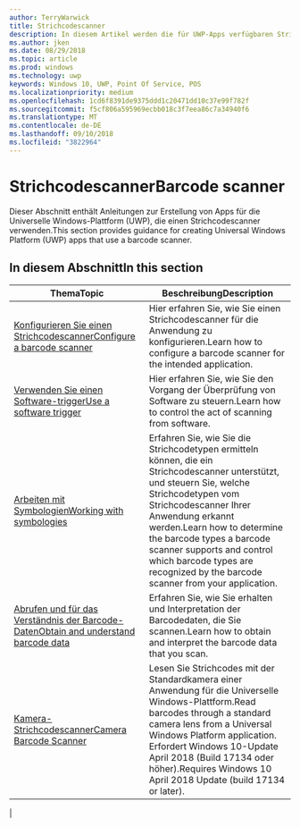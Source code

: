 ```yaml
---
author: TerryWarwick
title: Strichcodescanner
description: In diesem Artikel werden die für UWP-Apps verfügbaren Strichcodescanner-Features aufgeführt, sowie die Links zu den Anleitungen für ihre Verwendung.
ms.author: jken
ms.date: 08/29/2018
ms.topic: article
ms.prod: windows
ms.technology: uwp
keywords: Windows 10, UWP, Point Of Service, POS
ms.localizationpriority: medium
ms.openlocfilehash: 1cd6f8391de9375ddd1c20471dd10c37e99f782f
ms.sourcegitcommit: f5cf806a595969ecbb018c3f7eea86c7a34940f6
ms.translationtype: MT
ms.contentlocale: de-DE
ms.lasthandoff: 09/10/2018
ms.locfileid: "3822964"
---
```

# <a name="barcode-scanner"></a><span data-ttu-id="70bed-104">Strichcodescanner</span><span class="sxs-lookup"><span data-stu-id="70bed-104">Barcode scanner</span></span>

<span data-ttu-id="70bed-105">Dieser Abschnitt enthält Anleitungen zur Erstellung von Apps für die Universelle Windows-Plattform (UWP), die einen Strichcodescanner verwenden.</span><span class="sxs-lookup"><span data-stu-id="70bed-105">This section provides guidance for creating Universal Windows Platform (UWP) apps that use a barcode scanner.</span></span>

## <a name="in-this-section"></a><span data-ttu-id="70bed-106">In diesem Abschnitt</span><span class="sxs-lookup"><span data-stu-id="70bed-106">In this section</span></span>

|<span data-ttu-id="70bed-107">Thema</span><span class="sxs-lookup"><span data-stu-id="70bed-107">Topic</span></span> |<span data-ttu-id="70bed-108">Beschreibung</span><span class="sxs-lookup"><span data-stu-id="70bed-108">Description</span></span> |
|------|------------|
| [<span data-ttu-id="70bed-109">Konfigurieren Sie einen Strichcodescanner</span><span class="sxs-lookup"><span data-stu-id="70bed-109">Configure a barcode scanner</span></span>](../devices-sensors/pos-barcodescanner-configure.md)  | <span data-ttu-id="70bed-110">Hier erfahren Sie, wie Sie einen Strichcodescanner für die Anwendung zu konfigurieren.</span><span class="sxs-lookup"><span data-stu-id="70bed-110">Learn how to configure a barcode scanner for the intended application.</span></span> |
| [<span data-ttu-id="70bed-111">Verwenden Sie einen Software-trigger</span><span class="sxs-lookup"><span data-stu-id="70bed-111">Use a software trigger</span></span>](../devices-sensors/pos-barcodescanner-software-trigger.md) | <span data-ttu-id="70bed-112">Hier erfahren Sie, wie Sie den Vorgang der Überprüfung von Software zu steuern.</span><span class="sxs-lookup"><span data-stu-id="70bed-112">Learn how to control the act of scanning from software.</span></span> |
| [<span data-ttu-id="70bed-113">Arbeiten mit Symbologien</span><span class="sxs-lookup"><span data-stu-id="70bed-113">Working with symbologies</span></span>](pos-barcodescanner-symbologies.md) | <span data-ttu-id="70bed-114">Erfahren Sie, wie Sie die Strichcodetypen ermitteln können, die ein Strichcodescanner unterstützt, und steuern Sie, welche Strichcodetypen vom Strichcodescanner Ihrer Anwendung erkannt werden.</span><span class="sxs-lookup"><span data-stu-id="70bed-114">Learn how to determine the  barcode types a barcode scanner supports and control which barcode types are recognized by the barcode scanner from your application.</span></span> |
| [<span data-ttu-id="70bed-115">Abrufen und für das Verständnis der Barcode-Daten</span><span class="sxs-lookup"><span data-stu-id="70bed-115">Obtain and understand barcode data</span></span>](pos-barcodescanner-scan-data.md) | <span data-ttu-id="70bed-116">Erfahren Sie, wie Sie erhalten und Interpretation der Barcodedaten, die Sie scannen.</span><span class="sxs-lookup"><span data-stu-id="70bed-116">Learn how to obtain and interpret the barcode data that you scan.</span></span> |
| [<span data-ttu-id="70bed-117">Kamera-Strichcodescanner</span><span class="sxs-lookup"><span data-stu-id="70bed-117">Camera Barcode Scanner</span></span>](pos-camerabarcode.md) | <span data-ttu-id="70bed-118">Lesen Sie Strichcodes mit der Standardkamera einer Anwendung für die Universelle Windows-Plattform.</span><span class="sxs-lookup"><span data-stu-id="70bed-118">Read barcodes through a standard camera lens from a Universal Windows Platform application.</span></span> <span data-ttu-id="70bed-119">Erfordert Windows 10-Update April 2018 (Build 17134 oder höher).</span><span class="sxs-lookup"><span data-stu-id="70bed-119">Requires Windows 10 April 2018 Update (build 17134 or later).</span></span> |
|
 
